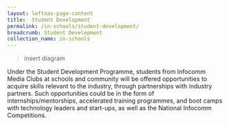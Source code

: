 ```yaml
---
layout: leftnav-page-content
title:  Student Development
permalink: /in-schools/student-development/
breadcrumb: Student Development
collection_name: in-schools
---
```

> insert diagram

Under the Student Development Programme, students from Infocomm Media Clubs at schools and community will be offered opportunities to acquire skills relevant to the industry, through partnerships with industry partners.  Such opportunities could be in the form of internships/mentorships, accelerated training programmes, and boot camps with technology leaders and start-ups, as well as the National Infocomm Competitions. 
